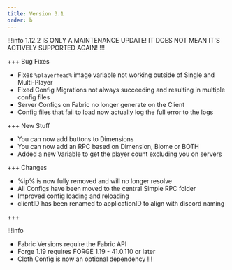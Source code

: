 ```yaml
---
title: Version 3.1
order: b
---
```


!!!info
1.12.2 IS ONLY A MAINTENANCE UPDATE! IT DOES NOT MEAN IT'S ACTIVELY SUPPORTED AGAIN!
!!!

+++ Bug Fixes

* Fixes `%playerhead%` image variable not working outside of Single and Multi-Player
* Fixed Config Migrations not always succeeding and resulting in multiple config files
* Server Configs on Fabric no longer generate on the Client
* Config files that fail to load now actually log the full error to the logs

+++ New Stuff

* You can now add buttons to Dimensions
* You can now add an RPC based on Dimension, Biome or BOTH
* Added a new Variable to get the player count excluding you on servers

+++ Changes

* %ip% is now fully removed and will no longer resolve
* All Configs have been moved to the central Simple RPC folder
* Improved config loading and reloading
* clientID has been renamed to applicationID to align with discord naming

+++

!!!info
* Fabric Versions require the Fabric API
* Forge 1.19 requires FORGE 1.19 - 41.0.110 or later
* Cloth Config is now an optional dependency
  !!!
